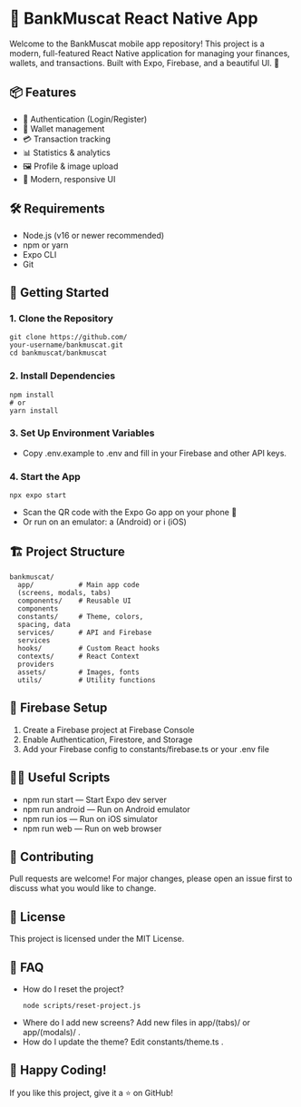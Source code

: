 # 💸 BankMuscat React Native App
Welcome to the BankMuscat mobile app repository! This project is a modern, full-featured React Native application for managing your finances, wallets, and transactions. Built with Expo, Firebase, and a beautiful UI. 🚀

## 📦 Features
- 🔐 Authentication (Login/Register)
- 👛 Wallet management
- 💳 Transaction tracking
- 📊 Statistics & analytics
- 🖼️ Profile & image upload
- 🌙 Modern, responsive UI
## 🛠️ Requirements
- Node.js (v16 or newer recommended)
- npm or yarn
- Expo CLI
- Git
## 🚀 Getting Started
### 1. Clone the Repository
```
git clone https://github.com/
your-username/bankmuscat.git
cd bankmuscat/bankmuscat
```
### 2. Install Dependencies
```
npm install
# or
yarn install
```
### 3. Set Up Environment Variables
- Copy .env.example to .env and fill in your Firebase and other API keys.
### 4. Start the App
```
npx expo start
```
- Scan the QR code with the Expo Go app on your phone 📱
- Or run on an emulator: a (Android) or i (iOS)
## 🏗️ Project Structure
```
bankmuscat/
  app/           # Main app code 
  (screens, modals, tabs)
  components/    # Reusable UI 
  components
  constants/     # Theme, colors, 
  spacing, data
  services/      # API and Firebase 
  services
  hooks/         # Custom React hooks
  contexts/      # React Context 
  providers
  assets/        # Images, fonts
  utils/         # Utility functions
```
## 🔑 Firebase Setup
1. Create a Firebase project at Firebase Console
2. Enable Authentication, Firestore, and Storage
3. Add your Firebase config to constants/firebase.ts or your .env file
## 🧑‍💻 Useful Scripts
- npm run start — Start Expo dev server
- npm run android — Run on Android emulator
- npm run ios — Run on iOS simulator
- npm run web — Run on web browser
## 🤝 Contributing
Pull requests are welcome! For major changes, please open an issue first to discuss what you would like to change.

## 📄 License
This project is licensed under the MIT License.

## 🙋 FAQ
- How do I reset the project?
  ```
  node scripts/reset-project.js
  ```
- Where do I add new screens? Add new files in app/(tabs)/ or app/(modals)/ .
- How do I update the theme? Edit constants/theme.ts .
## 🌟 Happy Coding!
If you like this project, give it a ⭐ on GitHub!
